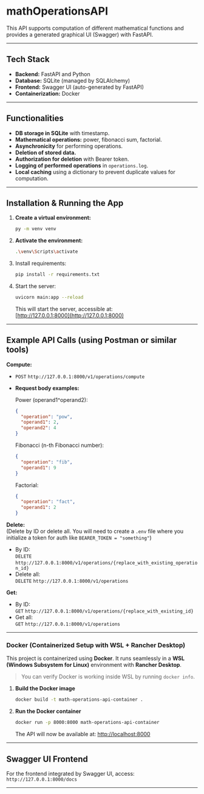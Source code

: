 # mathOperationsAPI

This API supports computation of different mathematical functions and provides a generated graphical UI (Swagger) with FastAPI.

---

## Tech Stack

- **Backend:** FastAPI and Python
- **Database:** SQLite (managed by SQLAlchemy)
- **Frontend:** Swagger UI (auto-generated by FastAPI)
- **Containerization:** Docker

---

## Functionalities

- **DB storage in SQLite** with timestamp.
- **Mathematical operations:** power, fibonacci sum, factorial.
- **Asynchronicity** for performing operations.
- **Deletion of stored data.**
- **Authorization for deletion** with Bearer token.
- **Logging of performed operations** in `operations.log`.
- **Local caching** using a dictionary to prevent duplicate values for computation.

---

## Installation & Running the App

1. **Create a virtual environment:**

    ```sh
    py -m venv venv
    ```

2. **Activate the environment:**

      ```sh
      .\venv\Scripts\activate
      ```

      
3. Install requirements:
    ```sh
    pip install -r requirements.txt
    ```

4. Start the server:
    ```sh
    uvicorn main:app --reload
    ```
    This will start the server, accessible at:  
    [http://127.0.0.1:8000](http://127.0.0.1:8000)

---

## Example API Calls (using Postman or similar tools)

**Compute:**
-  `POST`
    `http://127.0.0.1:8000/v1/operations/compute`
- **Request body examples:**

    Power (operand1^operand2):
    ```json
    {
      "operation": "pow",
      "operand1": 2,
      "operand2": 4
    }
    ```

    Fibonacci (n-th Fibonacci number):
    ```json
    {
      "operation": "fib",
      "operand1": 9
    }
    ```

    Factorial:
    ```json
    {
      "operation": "fact",
      "operand1": 2
    }
    ```

**Delete:**  
(Delete by ID or delete all. You will need to create a `.env` file where you initialize a token for auth like `BEARER_TOKEN = "something"`)
- By ID:  
  `DELETE`
 `http://127.0.0.1:8000/v1/operations/{replace_with_existing_operation_id}`
- Delete all:  
  `DELETE` `http://127.0.0.1:8000/v1/operations`

**Get:**  
- By ID:  
  `GET` `http://127.0.0.1:8000/v1/operations/{replace_with_existing_id}`
- Get all:  
  `GET` `http://127.0.0.1:8000/v1/operations`

---


### Docker (Containerized Setup with WSL + Rancher Desktop)

This project is containerized using **Docker**. It runs seamlessly in a **WSL (Windows Subsystem for Linux)** environment with **Rancher Desktop**.

>  You can verify Docker is working inside WSL by running `docker info`.


1. **Build the Docker image**
    ```sh
    docker build -t math-operations-api-container .
    ```

2. **Run the Docker container**
    ```sh
    docker run -p 8000:8000 math-operations-api-container
    ```

    The API will now be available at: [http://localhost:8000](http://localhost:8000)



---

## Swagger UI Frontend

For the frontend integrated by Swagger UI, access:  
`http://127.0.0.1:8000/docs`

---
